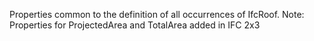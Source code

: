Properties common to the definition of all occurrences of IfcRoof. Note: Properties for ProjectedArea and TotalArea added in IFC 2x3
